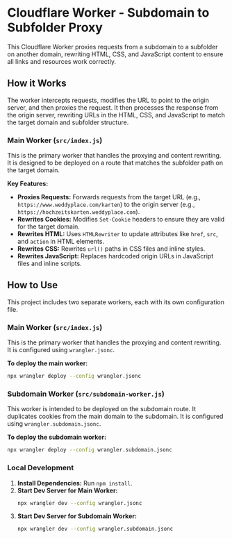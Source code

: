 # Cloudflare Worker - Subdomain to Subfolder Proxy

This Cloudflare Worker proxies requests from a subdomain to a subfolder on another domain, rewriting HTML, CSS, and JavaScript content to ensure all links and resources work correctly.

## How it Works

The worker intercepts requests, modifies the URL to point to the origin server, and then proxies the request. It then processes the response from the origin server, rewriting URLs in the HTML, CSS, and JavaScript to match the target domain and subfolder structure.

### Main Worker (`src/index.js`)

This is the primary worker that handles the proxying and content rewriting. It is designed to be deployed on a route that matches the subfolder path on the target domain.

**Key Features:**

*   **Proxies Requests:** Forwards requests from the target URL (e.g., `https://www.weddyplace.com/karten`) to the origin server (e.g., `https://hochzeitskarten.weddyplace.com`).
*   **Rewrites Cookies:** Modifies `Set-Cookie` headers to ensure they are valid for the target domain.
*   **Rewrites HTML:** Uses `HTMLRewriter` to update attributes like `href`, `src`, and `action` in HTML elements.
*   **Rewrites CSS:** Rewrites `url()` paths in CSS files and inline styles.
*   **Rewrites JavaScript:** Replaces hardcoded origin URLs in JavaScript files and inline scripts.

## How to Use

This project includes two separate workers, each with its own configuration file.

### Main Worker (`src/index.js`)

This is the primary worker that handles the proxying and content rewriting. It is configured using `wrangler.jsonc`.

**To deploy the main worker:**

```bash
npx wrangler deploy --config wrangler.jsonc
```

### Subdomain Worker (`src/subdomain-worker.js`)

This worker is intended to be deployed on the subdomain route. It duplicates cookies from the main domain to the subdomain. It is configured using `wrangler.subdomain.jsonc`.

**To deploy the subdomain worker:**

```bash
npx wrangler deploy --config wrangler.subdomain.jsonc
```

### Local Development

1.  **Install Dependencies:** Run `npm install`.
2.  **Start Dev Server for Main Worker:**
    ```bash
    npx wrangler dev --config wrangler.jsonc
    ```
3.  **Start Dev Server for Subdomain Worker:**
    ```bash
    npx wrangler dev --config wrangler.subdomain.jsonc
    ```
